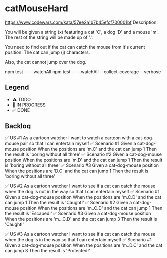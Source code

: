 # catMouseHard
https://www.codewars.com/kata/57ee2a1b7b45efcf700001bf
Description:

You will be given a string (x) featuring a cat 'C', a dog 'D' and a mouse 'm'. The rest of the string will be made up of '.'.

You need to find out if the cat can catch the mouse from it's current position. The cat can jump (j) characters.

Also, the cat cannot jump over the dog.

npm test -- --watchAll
npm test -- --watchAll --collect-coverage --verbose
## Legend
- ⚠ TODO
- 🚧 IN PROGRESS
- ✅ DONE

## Backlog

✅ US #1 As a cartoon watcher I want to watch a cartoon with a cat-dog-mouse pair so that I can entertain myself
 ✅ Scenario #1 Given a cat-dog-mouse position When the positions are 'm.C' and the cat can jump 1 Then the result is 'boring without all three'
 ✅ Scenario #2 Given a cat-dog-mouse position When the positions are 'm.D' and the cat can jump 1 Then the result is 'boring without all three'
 ✅ Scenario #3 Given a cat-dog-mouse position When the positions are 'D.C' and the cat can jump 1 Then the result is 'boring without all three'

 ✅ US #2 As a cartoon watcher I want to see if a cat can catch the mouse when the dog is not in the way so that I can entertain myself
  ✅ Scenario #1 Given a cat-dog-mouse position When the positions are 'm.C.D' and the cat can jump 1 Then the result is 'Caught!'
  ✅ Scenario #2 Given a cat-dog-mouse position When the positions are 'm..C.D' and the cat can jump 1 Then the result is 'Escaped!'
  ✅ Scenario #3 Given a cat-dog-mouse position When the positions are 'm...C.D' and the cat can jump 3 Then the result is 'Caught!'

✅ US #3 As a cartoon watcher I want to see if a cat can catch the mouse when the dog is in the way so that I can entertain myself
  ✅ Scenario #1 Given a cat-dog-mouse position When the positions are 'm..D.C' and the cat can jump 3 Then the result is 'Protected!'

